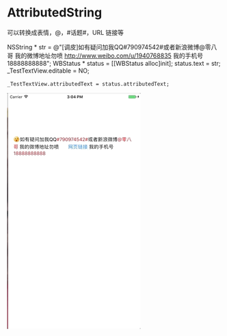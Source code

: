 # AttributedString
可以转换成表情，@，#话题#，URL 链接等

NSString * str = @"[调皮]如有疑问加我QQ#790974542#或者新浪微博@零八哥 我的微博地址勿喷 http://www.weibo.com/u/1940768835 我的手机号18888888888";
    WBStatus * status = [[WBStatus alloc]init];
    status.text = str;
    _TestTextView.editable = NO;

    _TestTextView.attributedText = status.attributedText;

![image](https://github.com/wangwenbo0455/AttributedString/blob/master/AttributedString/AttributedString/111.gif) 
